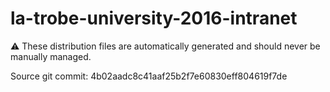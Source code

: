 # la-trobe-university-2016-intranet

:warning: These distribution files are automatically generated and should never be manually managed.

Source git commit: 4b02aadc8c41aaf25b2f7e60830eff804619f7de

